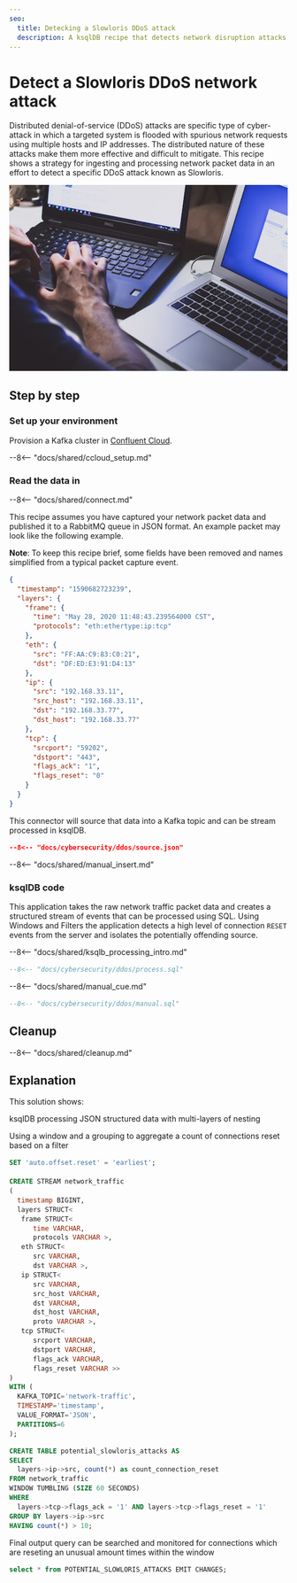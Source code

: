 ```yaml
---
seo:
  title: Detecking a Slowloris DDoS attack 
  description: A ksqlDB recipe that detects network disruption attacks by processing packet data
---
```


# Detect a Slowloris DDoS network attack 

Distributed denial-of-service (DDoS) attacks are specific type of cyber-attack in which a targeted system is flooded with spurious network requests using multiple hosts and IP addresses. The distributed nature of these attacks make them more effective and difficult to mitigate. This recipe shows a strategy for ingesting and processing network packet data in an effort to detect a specific DDoS attack known as Slowloris.

![slowloris_attack](../../img/ssh-attack.jpg)

## Step by step

### Set up your environment

Provision a Kafka cluster in [Confluent Cloud](https://www.confluent.io/confluent-cloud/tryfree/?utm_source=github&utm_medium=ksqldb_recipes&utm_campaign=online_dating).

--8<-- "docs/shared/ccloud_setup.md"

### Read the data in

--8<-- "docs/shared/connect.md"

This recipe assumes you have captured your network packet data and published it to a RabbitMQ queue in JSON format. An example packet may look like the following example. 

**Note**: To keep this recipe brief, some fields have been removed and names simplified from a typical packet capture event.

```json
{
  "timestamp": "1590682723239",
  "layers": {
    "frame": { 
      "time": "May 28, 2020 11:48:43.239564000 CST",
      "protocols": "eth:ethertype:ip:tcp"
    },
    "eth": { 
      "src": "FF:AA:C9:83:C0:21",
      "dst": "DF:ED:E3:91:D4:13"
    },
    "ip": {
      "src": "192.168.33.11",
      "src_host": "192.168.33.11",
      "dst": "192.168.33.77",
      "dst_host": "192.168.33.77"
    },
    "tcp": { 
      "srcport": "59202",
      "dstport": "443",
      "flags_ack": "1",
      "flags_reset": "0"
    }
  }
}
```

This connector will source that data into a Kafka topic and can be stream processed in ksqlDB.

```json
--8<-- "docs/cybersecurity/ddos/source.json"
```

--8<-- "docs/shared/manual_insert.md"

### ksqlDB code

This application takes the raw network traffic packet data and creates a structured stream of events that can be processed using SQL. Using Windows and Filters the application detects a high level of connection `RESET` events from the server and isolates the potentially offending source.

--8<-- "docs/shared/ksqlb_processing_intro.md"

``` sql
--8<-- "docs/cybersecurity/ddos/process.sql"
```

--8<-- "docs/shared/manual_cue.md"

```sql
--8<-- "docs/cybersecurity/ddos/manual.sql"
```
## Cleanup

--8<-- "docs/shared/cleanup.md"

## Explanation

This solution shows:

ksqlDB processing JSON structured data with multi-layers of nesting

Using a window and a grouping to aggregate a count of connections reset based on a filter

```sql
SET 'auto.offset.reset' = 'earliest';

CREATE STREAM network_traffic
(
  timestamp BIGINT,
  layers STRUCT<
   frame STRUCT< 
      time VARCHAR, 
      protocols VARCHAR >,
   eth STRUCT< 
      src VARCHAR, 
      dst VARCHAR >,
   ip STRUCT< 
      src VARCHAR, 
      src_host VARCHAR, 
      dst VARCHAR, 
      dst_host VARCHAR, 
      proto VARCHAR >,
   tcp STRUCT< 
      srcport VARCHAR, 
      dstport VARCHAR, 
      flags_ack VARCHAR, 
      flags_reset VARCHAR >>
)
WITH (
  KAFKA_TOPIC='network-traffic', 
  TIMESTAMP='timestamp', 
  VALUE_FORMAT='JSON', 
  PARTITIONS=6
);
```

```sql
CREATE TABLE potential_slowloris_attacks AS 
SELECT 
  layers->ip->src, count(*) as count_connection_reset
FROM network_traffic 
WINDOW TUMBLING (SIZE 60 SECONDS)
WHERE 
  layers->tcp->flags_ack = '1' AND layers->tcp->flags_reset = '1'
GROUP BY layers->ip->src
HAVING count(*) > 10;
```

Final output query can be searched and monitored for connections which are 
reseting an unusual amount times within the window

```sql
select * from POTENTIAL_SLOWLORIS_ATTACKS EMIT CHANGES;
```
